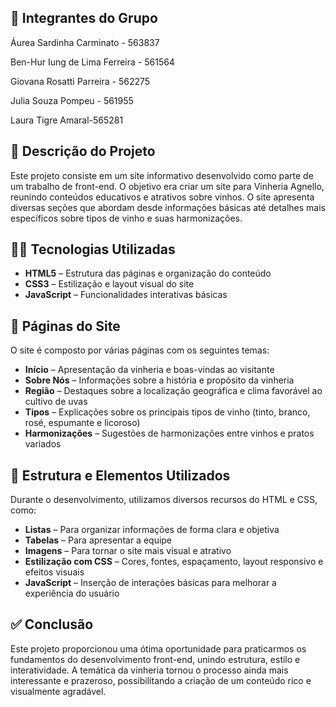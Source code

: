 ## 👤 Integrantes do Grupo

Áurea Sardinha Carminato - 563837

Ben-Hur Iung de Lima Ferreira - 561564

Giovana Rosatti Parreira - 562275

Julia Souza Pompeu - 561955

Laura Tigre Amaral-565281

## 📌 Descrição do Projeto

Este projeto consiste em um site informativo desenvolvido como parte de um trabalho de front-end. O objetivo era criar um site para Vinheria Agnello, reunindo conteúdos educativos e atrativos sobre vinhos. O site apresenta diversas seções que abordam desde informações básicas até detalhes mais específicos sobre tipos de vinho e suas harmonizações.

## 🧑‍💻 Tecnologias Utilizadas

- **HTML5** – Estrutura das páginas e organização do conteúdo
- **CSS3** – Estilização e layout visual do site
- **JavaScript** – Funcionalidades interativas básicas

## 📄 Páginas do Site

O site é composto por várias páginas com os seguintes temas:

- **Início** – Apresentação da vinheria e boas-vindas ao visitante
- **Sobre Nós** – Informações sobre a história e propósito da vinheria
- **Região** – Destaques sobre a localização geográfica e clima favorável ao cultivo de uvas
- **Tipos** – Explicações sobre os principais tipos de vinho (tinto, branco, rosé, espumante e licoroso)
- **Harmonizações** – Sugestões de harmonizações entre vinhos e pratos variados

## 🧱 Estrutura e Elementos Utilizados

Durante o desenvolvimento, utilizamos diversos recursos do HTML e CSS, como:

- **Listas** – Para organizar informações de forma clara e objetiva
- **Tabelas** – Para apresentar a equipe
- **Imagens** – Para tornar o site mais visual e atrativo
- **Estilização com CSS** – Cores, fontes, espaçamento, layout responsivo e efeitos visuais
- **JavaScript** – Inserção de interações básicas para melhorar a experiência do usuário

## ✅ Conclusão

Este projeto proporcionou uma ótima oportunidade para praticarmos os fundamentos do desenvolvimento front-end, unindo estrutura, estilo e interatividade. A temática da vinheria tornou o processo ainda mais interessante e prazeroso, possibilitando a criação de um conteúdo rico e visualmente agradável.
